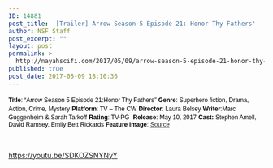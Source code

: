 ```yaml
---
ID: 14881
post_title: '[Trailer] Arrow Season 5 Episode 21: Honor Thy Fathers'
author: NSF Staff
post_excerpt: ""
layout: post
permalink: >
  http://nayahscifi.com/2017/05/09/arrow-season-5-episode-21-honor-thy-fathers/
published: true
post_date: 2017-05-09 18:10:36
---
```

<span style="color: #000000; font-size: 12px; font-family: arial, helvetica, sans-serif;"><strong>Title</strong>: “Arrow Season 5 Episode 21:Honor Thy Fathers<em>”</em></span>
<span style="color: #000000; font-size: 12px; font-family: arial, helvetica, sans-serif;"><strong>Genre</strong>: Superhero fiction, Drama, Action, Crime, Mystery</span>
<span style="color: #000000; font-size: 12px; font-family: arial, helvetica, sans-serif;"><strong>Platform</strong>: TV – The CW</span>
<span style="color: #000000; font-size: 12px; font-family: arial, helvetica, sans-serif;"><strong>Director</strong>: Laura Belsey</span>
<span style="color: #000000; font-size: 12px; font-family: arial, helvetica, sans-serif;"><strong>Writer</strong>:Marc Guggenheim &amp; Sarah Tarkoff</span>
<span style="color: #000000; font-size: 12px; font-family: arial, helvetica, sans-serif;"><strong>Rating</strong>: TV-PG </span>
<span style="color: #000000; font-size: 12px; font-family: arial, helvetica, sans-serif;"><strong>Release</strong>: May 10, 2017</span>
<span style="color: #000000; font-size: 12px; font-family: arial, helvetica, sans-serif;"><strong>Cast:</strong> Stephen Amell, David Ramsey, Emily Bett Rickards
<strong>Feature image</strong>: <a href="https://www.youtube.com/watch?v=SDKOZSNYNyY">Source</a></span>

&nbsp;

https://youtu.be/SDKOZSNYNyY